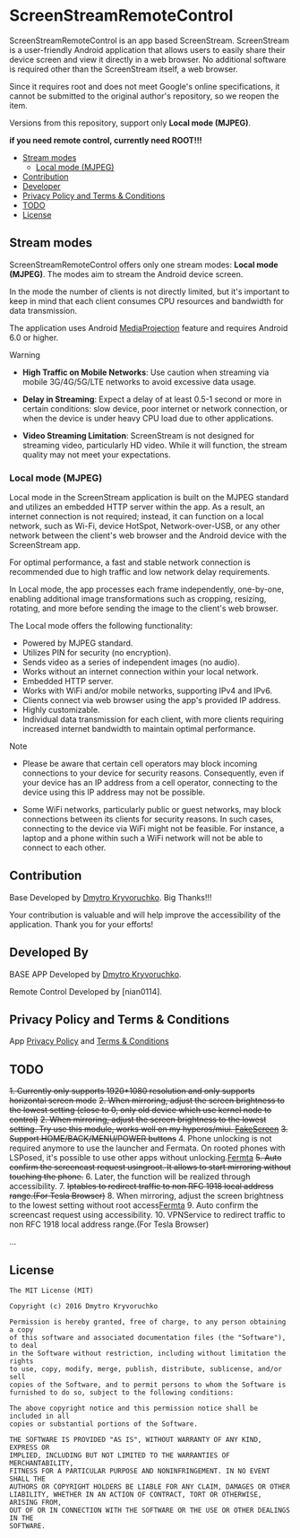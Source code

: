 <!-- ![](screenshots/about_image_full.png) -->
# ScreenStreamRemoteControl

ScreenStreamRemoteControl is an app based ScreenStream. ScreenStream is a user-friendly Android application that allows users to easily share their device screen and view it directly in a web browser. No additional software is required other than the ScreenStream itself, a web browser.

Since it requires root and does not meet Google's online specifications, it cannot be submitted to the original author's repository, so we reopen the item.

Versions from this repository, support only **Local mode (MJPEG)**.

**if you need remote control, currently need ROOT!!!**

 * [Stream modes](#stream-modes)
   + [Local mode (MJPEG)](#local-mode-mjpeg)
 * [Contribution](#contribution)
 * [Developer](#developed-by)
 * [Privacy Policy and Terms & Conditions](#privacy-policy-and-terms--conditions)
 * [TODO](#TODO)
 * [License](#license)

## Stream modes

ScreenStreamRemoteControl offers only one stream modes: **Local mode (MJPEG)**. The modes aim to stream the Android device screen.

In the mode the number of clients is not directly limited, but it's important to keep in mind that each client consumes CPU resources and bandwidth for data transmission.

The application uses Android [MediaProjection](https://developer.android.com/reference/android/media/projection/MediaProjection) feature and requires Android 6.0 or higher.

> [!WARNING]
>
> - **High Traffic on Mobile Networks**: Use caution when streaming via mobile 3G/4G/5G/LTE networks to avoid excessive data usage.
> 
> - **Delay in Streaming**: Expect a delay of at least 0.5-1 second or more in certain conditions: slow device, poor internet or network connection, or when the device is under heavy CPU load due to other applications.
> 
> - **Video Streaming Limitation**: ScreenStream is not designed for streaming video, particularly HD video. While it will function, the stream quality may not meet your expectations.

### Local mode (MJPEG)

Local mode in the ScreenStream application is built on the MJPEG standard and utilizes an embedded HTTP server within the app. As a result, an internet connection is not required; instead, it can function on a local network, such as Wi-Fi, device HotSpot, Network-over-USB, or any other network between the client's web browser and the Android device with the ScreenStream app.

For optimal performance, a fast and stable network connection is recommended due to high traffic and low network delay requirements.

In Local mode, the app processes each frame independently, one-by-one, enabling additional image transformations such as cropping, resizing, rotating, and more before sending the image to the client's web browser. 

The Local mode offers the following functionality:
- Powered by MJPEG standard.
- Utilizes PIN for security (no encryption).
- Sends video as a series of independent images (no audio).
- Works without an internet connection within your local network.
- Embedded HTTP server.
- Works with WiFi and/or mobile networks, supporting IPv4 and IPv6.
- Clients connect via web browser using the app's provided IP address.
- Highly customizable.
- Individual data transmission for each client, with more clients requiring increased internet bandwidth to maintain optimal performance.

> [!NOTE]
>
> - Please be aware that certain cell operators may block incoming connections to your device for security reasons. Consequently, even if your device has an IP address from a cell operator, connecting to the device using this IP address may not be possible.
>
> - Some WiFi networks, particularly public or guest networks, may block connections between its clients for security reasons. In such cases, connecting to the device via WiFi might not be feasible. For instance, a laptop and a phone within such a WiFi network will not be able to connect to each other.

## Contribution

Base Developed by [Dmytro Kryvoruchko](dkrivoruchko@gmail.com). Big Thanks!!!

Your contribution is valuable and will help improve the accessibility of the application. Thank you for your efforts!

## Developed By

BASE APP Developed by [Dmytro Kryvoruchko](dkrivoruchko@gmail.com). 

Remote Control Developed by [nian0114].

## Privacy Policy and Terms & Conditions

App [Privacy Policy](https://github.com/dkrivoruchko/ScreenStream/blob/master/PrivacyPolicy.md) and [Terms & Conditions](https://github.com/dkrivoruchko/ScreenStream/blob/master/TermsConditions.md)

## TODO

~~1. Currently only supports 1920*1080 resolution and only supports horizontal screen mode~~
~~2. When mirroring, adjust the screen brightness to the lowest setting (close to 0, only old device which use kernel node to control)~~
~~2. When mirroring, adjust the screen brightness to the lowest setting. Try use this module, works well on my hyperos/miui. [FakeScreen](https://github.com/jitcor/FakeScreen.git)~~
~~3. Support HOME/BACK/MENU/POWER buttons~~
4. Phone unlocking is not required anymore to use the launcher and Fermata. On rooted phones with LSPosed, it's possible to use other apps without unlocking.[Fermta](https://github.com/AndreyPavlenko/Fermata/compare/1.9.8...1.9.9)
~~5. Auto confirm the screencast request usingroot. It allows to start mirroring without touching the phone.~~
6. Later, the function will be realized through accessibility.
7. ~~Iptables to redirect traffic to non RFC 1918 local address range.(For Tesla Browser)~~
8. When mirroring, adjust the screen brightness to the lowest setting without root access[Fermta](https://github.com/AndreyPavlenko/Fermata/commit/fb1c96d3f97318bebebf56b611e4fa8ec708d5d9)
9. Auto confirm the screencast request using accessibility. 
10. VPNService to redirect traffic to non RFC 1918 local address range.(For Tesla Browser)


...

## License

```
The MIT License (MIT)

Copyright (c) 2016 Dmytro Kryvoruchko

Permission is hereby granted, free of charge, to any person obtaining a copy
of this software and associated documentation files (the "Software"), to deal
in the Software without restriction, including without limitation the rights
to use, copy, modify, merge, publish, distribute, sublicense, and/or sell
copies of the Software, and to permit persons to whom the Software is
furnished to do so, subject to the following conditions:

The above copyright notice and this permission notice shall be included in all
copies or substantial portions of the Software.

THE SOFTWARE IS PROVIDED "AS IS", WITHOUT WARRANTY OF ANY KIND, EXPRESS OR
IMPLIED, INCLUDING BUT NOT LIMITED TO THE WARRANTIES OF MERCHANTABILITY,
FITNESS FOR A PARTICULAR PURPOSE AND NONINFRINGEMENT. IN NO EVENT SHALL THE
AUTHORS OR COPYRIGHT HOLDERS BE LIABLE FOR ANY CLAIM, DAMAGES OR OTHER
LIABILITY, WHETHER IN AN ACTION OF CONTRACT, TORT OR OTHERWISE, ARISING FROM,
OUT OF OR IN CONNECTION WITH THE SOFTWARE OR THE USE OR OTHER DEALINGS IN THE
SOFTWARE.
```

